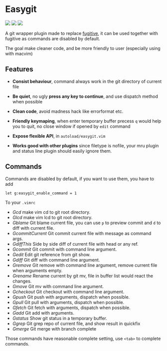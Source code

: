 # Easygit

[![](http://img.shields.io/github/issues/neoclide/vim-easygit.svg)](https://github.com/neoclide/vim-easygit/issues)
[![](http://img.shields.io/badge/license-MIT-blue.svg)](LICENSE)
[![](https://img.shields.io/badge/doc-%3Ah%20easygit.txt-red.svg)](doc/easygit.txt)

A git wrapper plugin made to replace [fugitive](https://github.com/tpope/vim-fugitive),
it can be used together with fugitive as commands are disabled by default.

The goal make cleaner code, and be more friendly to user (especially using with
macvim)

## Features

* **Consist behaviour**, command always work in the git directory of current file

* **Be quiet**, no ugly **press any key to continue**, and use dispatch method when
  possible

* **Clean code**, avoid madness hack like errorformat etc.

* **Friendly keymaping**, when enter temporary buffer precess `q` would help you to
  quit, no close window if opened by `edit` command

* **Expose flexible API**, in `autoload/easygit.vim`

* **Works good with other plugins** since filetype is nofile, your mru plugin and
  status line plugin should easily ignore them.

## Commands

Commands are disabled by default, if you want to use them, you have to add

    let g:easygit_enable_command = 1

To your `.vimrc`

* *Gcd*             make vim cd to git root directory.
* *Glcd*            make vim lcd to git root directory.
* *Gblame*          Git blame current file, you can use `p` to preview commit and `d`
to diff with current file.
* *GcommitCurrent*  Git commit current file with message as command args.
* *GdiffThis*       Side by side diff of current file with head or any ref.
* *Gcommit*         Git commit with command line argument.
* *Gedit*           Edit git reference from git show.
* *Gdiff*           Git diff with command line argument.
* *Gremove*         Git remove with command line argument, remove current file
when arguments empty.
* *Grename*         Rename current by git mv, file in buffer list would react the changes.
* *Gmove*           Git mv with command line argument.
* *Gcheckout*       Git checkout with command line argument.
* *Gpush*           Git push with arguments, dispatch when possible.
* *Gpull*           Git pull with arguments, dispatch when possible.
* *Gfetch*          Git fetch with arguments, dispatch when possible.
* *Gadd*            Git add with arguments.
* *Gstatus*         Show git status in a temporary buffer.
* *Ggrep*           Git grep repo of current file, and show result in quickfix
* *Gmerge*          Git merge with branch complete

Those commands have reasonable complete setting, use `<tab>` to complete
commands.
